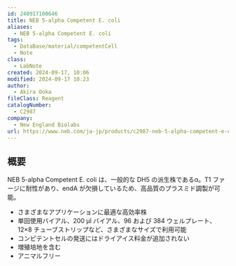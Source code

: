 ```yaml
---
id: 240917100646
title: NEB 5-alpha Competent E. coli
aliases:
  - NEB 5-alpha Competent E. coli
tags:
  - DataBase/material/competentCell
  - Note
class:
  - LabNote
created: 2024-09-17, 10:06
modified: 2024-09-17 10:23
author:
  - Akira Ooka
fileClass: Reagent
catalogNumber:
  - C2987
company:
  - New England Biolabs
url: https://www.neb.com/ja-jp/products/c2987-neb-5-alpha-competent-e-coli-high-efficiency
---
```

## 概要
NEB 5-alpha Competent E. coli は、一般的な DH5 の派生株であるα。T1 ファージに耐性があり、endA が欠損しているため、高品質のプラスミド調製が可能。 

- さまざまなアプリケーションに最適な高効率株
- 単回使用バイアル、200 μl バイアル、96 および 384 ウェルプレート、12×8 チューブストリップなど、さまざまなサイズで利用可能
- コンピテントセルの発送にはドライアイス料金が追加されない
- 増殖培地を含む
- アニマルフリー